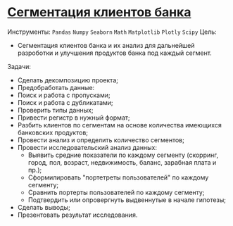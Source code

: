 # [Сегментация клиентов банка](https://github.com/Igaime/Practicum/blob/main/13.%20%D0%92%D1%8B%D0%BF%D1%83%D1%81%D0%BA%D0%BD%D0%BE%D0%B9%20%D0%BF%D1%80%D0%BE%D0%B5%D0%BA%D1%82/%D0%A4%D0%B8%D0%BD%D0%B0%D0%BB%D1%8C%D0%BD%D1%8B%D0%B8%CC%86%20%D0%BF%D1%80%D0%BE%D0%B5%D0%BA%D1%82.ipynb)

Инструменты: `Pandas` `Numpy` `Seaborn` `Math` `Matplotlib` `Plotly` `Scipy`
Цель:
- Сегментация клиентов банка и их анализ для дальнейшей разроботки и улучшения продуктов банка под каждый сегмент.

Задачи:
- Сделать декомпозицию проекта;
- Предобработать данные:
- Поиск и работа с пропусками;
- Поиск и работа с дубликатами;
- Проверить типы данных;
- Привести регистр в нужный формат;
- Разбить клиентов по сегментам на основе количества имеющихся банковских продуктов;
- Провести анализ и определить количество сегментов;
- Провести исследовательский анализ данных:
    - Выявить средние показатели по каждому сегменту (скорринг, город, пол, возраст, недвижимость, баланс, зарабная плата и пр.);
    - Сформилировать "портетреты пользователей" по каждому сегменту;
    - Сравнить портерты пользователей по каждому сегменту;
    - Подтвердить или опровергнуть выдвеннутые в начале гипотезы;
- Сделать выводы;
- Презентовать результат исследования.
